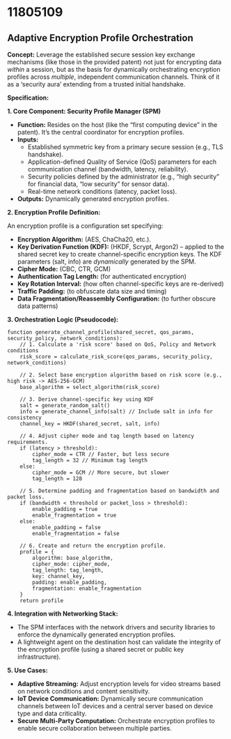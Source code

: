 # 11805109

## Adaptive Encryption Profile Orchestration

**Concept:** Leverage the established secure session key exchange mechanisms (like those in the provided patent) not just for encrypting data *within* a session, but as the basis for dynamically orchestrating encryption profiles across *multiple*, independent communication channels. Think of it as a ‘security aura’ extending from a trusted initial handshake.

**Specification:**

**1. Core Component: Security Profile Manager (SPM)**

*   **Function:**  Resides on the host (like the “first computing device” in the patent). It’s the central coordinator for encryption profiles.
*   **Inputs:**  
    *   Established symmetric key from a primary secure session (e.g., TLS handshake).
    *   Application-defined Quality of Service (QoS) parameters for each communication channel (bandwidth, latency, reliability).
    *   Security policies defined by the administrator (e.g., “high security” for financial data, “low security” for sensor data).
    *   Real-time network conditions (latency, packet loss).
*   **Outputs:**  Dynamically generated encryption profiles.

**2. Encryption Profile Definition:**

An encryption profile is a configuration set specifying:

*   **Encryption Algorithm:** (AES, ChaCha20, etc.).
*   **Key Derivation Function (KDF):** (HKDF, Scrypt, Argon2) – applied to the shared secret key to create channel-specific encryption keys.  The KDF parameters (salt, info) are *dynamically* generated by the SPM.
*   **Cipher Mode:** (CBC, CTR, GCM)
*   **Authentication Tag Length:** (for authenticated encryption)
*   **Key Rotation Interval:** (how often channel-specific keys are re-derived)
*   **Traffic Padding:** (to obfuscate data size and timing)
*   **Data Fragmentation/Reassembly Configuration:** (to further obscure data patterns)

**3. Orchestration Logic (Pseudocode):**

```
function generate_channel_profile(shared_secret, qos_params, security_policy, network_conditions):
    // 1. Calculate a 'risk score' based on QoS, Policy and Network conditions
    risk_score = calculate_risk_score(qos_params, security_policy, network_conditions)

    // 2. Select base encryption algorithm based on risk score (e.g., high risk -> AES-256-GCM)
    base_algorithm = select_algorithm(risk_score)

    // 3. Derive channel-specific key using KDF
    salt = generate_random_salt()
    info = generate_channel_info(salt) // Include salt in info for consistency
    channel_key = HKDF(shared_secret, salt, info)

    // 4. Adjust cipher mode and tag length based on latency requirements.
    if (latency > threshold):
        cipher_mode = CTR // Faster, but less secure
        tag_length = 32 // Minimum tag length
    else:
        cipher_mode = GCM // More secure, but slower
        tag_length = 128

    // 5. Determine padding and fragmentation based on bandwidth and packet loss.
    if (bandwidth < threshold or packet_loss > threshold):
        enable_padding = true
        enable_fragmentation = true
    else:
        enable_padding = false
        enable_fragmentation = false
        
    // 6. Create and return the encryption profile.
    profile = {
        algorithm: base_algorithm,
        cipher_mode: cipher_mode,
        tag_length: tag_length,
        key: channel_key,
        padding: enable_padding,
        fragmentation: enable_fragmentation
    }
    return profile
```

**4. Integration with Networking Stack:**

*   The SPM interfaces with the network drivers and security libraries to enforce the dynamically generated encryption profiles.
*   A lightweight agent on the destination host can validate the integrity of the encryption profile (using a shared secret or public key infrastructure).

**5. Use Cases:**

*   **Adaptive Streaming:** Adjust encryption levels for video streams based on network conditions and content sensitivity.
*   **IoT Device Communication:**  Dynamically secure communication channels between IoT devices and a central server based on device type and data criticality.
*   **Secure Multi-Party Computation:**  Orchestrate encryption profiles to enable secure collaboration between multiple parties.